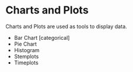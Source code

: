 # Charts and Plots

Charts and Plots are used as tools to display data.

* Bar Chart [categorical]
* Pie Chart
* Histogram
* Stemplots
* Timeplots 

